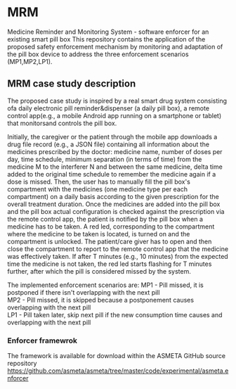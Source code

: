 # MRM
Medicine Reminder and Monitoring System - software enforcer for an existing smart pill box
This repository contains the application of the proposed safety enforcement mechanism by monitoring and adaptation of the pill box device to address the three enforcement scenarios (MP1,MP2,LP1).

## MRM case study description
The proposed case study is inspired by a real smart drug system consisting ofa daily electronic pill reminder&dispenser (a daily pill box), a remote control app(e.g., a mobile Android app running on a smartphone or tablet) that monitorsand controls the pill box. 

Initially, the caregiver or the patient through the mobile app downloads a drug file record (e.g., a JSON file) containing all information about the medicines prescribed by the doctor: medicine name, number of doses per day, time schedule, minimum separation (in terms of time) from the medicine M to the interferer N and between the same medicine, delta time added to the original time schedule to remember the medicine again if a dose is missed. Then, the user has to manually fill the pill box's compartment with the medicines (one medicine type per each compartment) on a daily basis according to the given prescription for the overall treatment duration.
Once the medicines are added into the pill box and the pill box actual configuration is checked against the prescription via the remote control app, the patient is notified by the pill box when a medicine has to be taken. A red led, corresponding to the compartment where the medicine to be taken is located, is turned on and the compartment is unlocked. The patient/care giver has to open and then close the compartment to report to the remote control app that the medicine was effectively taken. If after T minutes (e.g., 10 minutes) from the expected time the medicine is not taken, the red led starts flashing for T minutes further, after which the pill is considered missed by the system. 

The implemented enforcement scenarios are:
MP1 - Pill missed, it is postponed if there isn't overlapping with the next pill  
MP2 - Pill missed, it is skipped because a postponement causes overlapping with the next pill  
LP1 - Pill taken later, skip next pill if the new consumption time causes and overlapping with the next pill 

### Enforcer framewrok
The framework is available for download within the ASMETA GitHub source repository https://github.com/asmeta/asmeta/tree/master/code/experimental/asmeta.enforcer 
